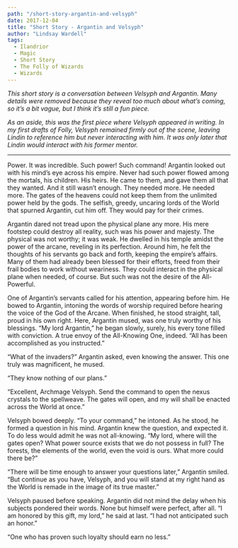 ```yaml
---
path: "/short-story-argantin-and-velsyph"
date: 2017-12-04
title: "Short Story - Argantin and Velsyph"
author: "Lindsay Wardell"
tags:
  - Ilandrior
  - Magic
  - Short Story
  - The Folly of Wizards
  - Wizards
---
```

*This short story is a conversation between Velsyph and Argantin. Many details were removed because they reveal too much about what’s coming, so it’s a bit vague, but I think it’s still a fun piece.*

*As an aside, this was the first piece where Velsyph appeared in writing. In my first drafts of Folly, Velsyph remained firmly out of the scene, leaving Lindin to reference him but never interacting with him. It was only later that Lindin would interact with his former mentor.*

* * *

Power. It was incredible. Such power! Such command! Argantin looked out with his mind’s eye across his empire. Never had such power flowed among the mortals, his children. His heirs. He came to them, and gave them all that they wanted. And it still wasn’t enough. They needed more. He needed more. The gates of the heavens could not keep them from the unlimited power held by the gods. The selfish, greedy, uncaring lords of the World that spurned Argantin, cut him off. They would pay for their crimes.

Argantin dared not tread upon the physical plane any more. His mere footstep could destroy all reality, such was his power and majesty. The physical was not worthy; it was weak. He dwelled in his temple amidst the power of the arcane, reveling in its perfection. Around him, he felt the thoughts of his servants go back and forth, keeping the empire’s affairs. Many of them had already been blessed for their efforts, freed from their frail bodies to work without weariness. They could interact in the physical plane when needed, of course. But such was not the desire of the All-Powerful.

One of Argantin’s servants called for his attention, appearing before him. He bowed to Argantin, intoning the words of worship required before hearing the voice of the God of the Arcane. When finished, he stood straight, tall, proud in his own right. Here, Argantin mused, was one truly worthy of his blessings. “My lord Argantin,” he began slowly, surely, his every tone filled with conviction. A true envoy of the All-Knowing One, indeed. “All has been accomplished as you instructed.”

“What of the invaders?” Argantin asked, even knowing the answer. This one truly was magnificent, he mused.

“They know nothing of our plans.”

“Excellent, Archmage Velsyph. Send the command to open the nexus crystals to the spellweave. The gates will open, and my will shall be enacted across the World at once.”

Velsyph bowed deeply. “To your command,” he intoned. As he stood, he formed a question in his mind. Argantin knew the question, and expected it. To do less would admit he was not all-knowing. “My lord, where will the gates open? What power source exists that we do not possess in full? The forests, the elements of the world, even the void is ours. What more could there be?”

“There will be time enough to answer your questions later,” Argantin smiled. “But continue as you have, Velsyph, and you will stand at my right hand as the World is remade in the image of its true master.”

Velsyph paused before speaking. Argantin did not mind the delay when his subjects pondered their words. None but himself were perfect, after all. “I am honored by this gift, my lord,” he said at last. “I had not anticipated such an honor.”

“One who has proven such loyalty should earn no less.”